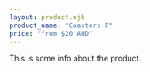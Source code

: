 ```yaml
---
layout: product.njk
product_name: "Coasters F"
price: "from $20 AUD"
---
```


This is some info about the product.